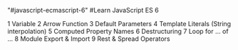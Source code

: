"#javascript-ecmascript-6"
#Learn JavaScript ES 6

1 Variable
2 Arrow Function
3 Default Parameters
4 Template Literals (String interpolation)
5 Computed Property Names
6 Destructuring
7 Loop for ... of ...
8 Module Export & Import
9 Rest & Spread Operators